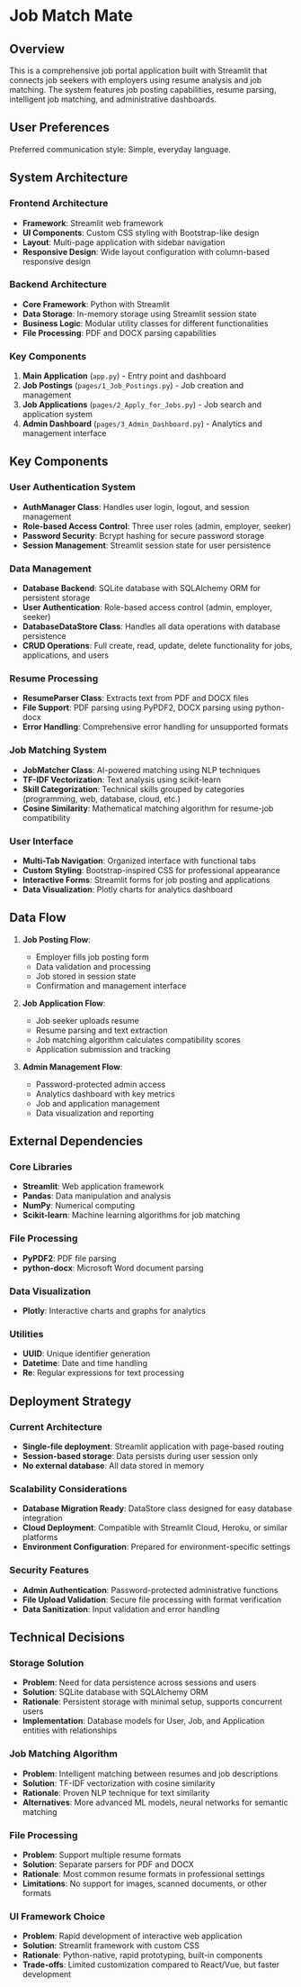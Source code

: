 # Job Match Mate

## Overview

This is a comprehensive job portal application built with Streamlit that connects job seekers with employers using resume analysis and job matching. The system features job posting capabilities, resume parsing, intelligent job matching, and administrative dashboards.

## User Preferences

Preferred communication style: Simple, everyday language.

## System Architecture

### Frontend Architecture
- **Framework**: Streamlit web framework
- **UI Components**: Custom CSS styling with Bootstrap-like design
- **Layout**: Multi-page application with sidebar navigation
- **Responsive Design**: Wide layout configuration with column-based responsive design

### Backend Architecture
- **Core Framework**: Python with Streamlit
- **Data Storage**: In-memory storage using Streamlit session state
- **Business Logic**: Modular utility classes for different functionalities
- **File Processing**: PDF and DOCX parsing capabilities

### Key Components
1. **Main Application** (`app.py`) - Entry point and dashboard
2. **Job Postings** (`pages/1_Job_Postings.py`) - Job creation and management
3. **Job Applications** (`pages/2_Apply_for_Jobs.py`) - Job search and application system
4. **Admin Dashboard** (`pages/3_Admin_Dashboard.py`) - Analytics and management interface

## Key Components

### User Authentication System
- **AuthManager Class**: Handles user login, logout, and session management
- **Role-based Access Control**: Three user roles (admin, employer, seeker)
- **Password Security**: Bcrypt hashing for secure password storage
- **Session Management**: Streamlit session state for user persistence

### Data Management
- **Database Backend**: SQLite database with SQLAlchemy ORM for persistent storage
- **User Authentication**: Role-based access control (admin, employer, seeker)
- **DatabaseDataStore Class**: Handles all data operations with database persistence
- **CRUD Operations**: Full create, read, update, delete functionality for jobs, applications, and users

### Resume Processing
- **ResumeParser Class**: Extracts text from PDF and DOCX files
- **File Support**: PDF parsing using PyPDF2, DOCX parsing using python-docx
- **Error Handling**: Comprehensive error handling for unsupported formats

### Job Matching System
- **JobMatcher Class**: AI-powered matching using NLP techniques
- **TF-IDF Vectorization**: Text analysis using scikit-learn
- **Skill Categorization**: Technical skills grouped by categories (programming, web, database, cloud, etc.)
- **Cosine Similarity**: Mathematical matching algorithm for resume-job compatibility

### User Interface
- **Multi-Tab Navigation**: Organized interface with functional tabs
- **Custom Styling**: Bootstrap-inspired CSS for professional appearance
- **Interactive Forms**: Streamlit forms for job posting and applications
- **Data Visualization**: Plotly charts for analytics dashboard

## Data Flow

1. **Job Posting Flow**:
   - Employer fills job posting form
   - Data validation and processing
   - Job stored in session state
   - Confirmation and management interface

2. **Job Application Flow**:
   - Job seeker uploads resume
   - Resume parsing and text extraction
   - Job matching algorithm calculates compatibility scores
   - Application submission and tracking

3. **Admin Management Flow**:
   - Password-protected admin access
   - Analytics dashboard with key metrics
   - Job and application management
   - Data visualization and reporting

## External Dependencies

### Core Libraries
- **Streamlit**: Web application framework
- **Pandas**: Data manipulation and analysis
- **NumPy**: Numerical computing
- **Scikit-learn**: Machine learning algorithms for job matching

### File Processing
- **PyPDF2**: PDF file parsing
- **python-docx**: Microsoft Word document parsing

### Data Visualization
- **Plotly**: Interactive charts and graphs for analytics

### Utilities
- **UUID**: Unique identifier generation
- **Datetime**: Date and time handling
- **Re**: Regular expressions for text processing

## Deployment Strategy

### Current Architecture
- **Single-file deployment**: Streamlit application with page-based routing
- **Session-based storage**: Data persists during user session only
- **No external database**: All data stored in memory

### Scalability Considerations
- **Database Migration Ready**: DataStore class designed for easy database integration
- **Cloud Deployment**: Compatible with Streamlit Cloud, Heroku, or similar platforms
- **Environment Configuration**: Prepared for environment-specific settings

### Security Features
- **Admin Authentication**: Password-protected administrative functions
- **File Upload Validation**: Secure file processing with format verification
- **Data Sanitization**: Input validation and error handling

## Technical Decisions

### Storage Solution
- **Problem**: Need for data persistence across sessions and users
- **Solution**: SQLite database with SQLAlchemy ORM
- **Rationale**: Persistent storage with minimal setup, supports concurrent users
- **Implementation**: Database models for User, Job, and Application entities with relationships

### Job Matching Algorithm
- **Problem**: Intelligent matching between resumes and job descriptions
- **Solution**: TF-IDF vectorization with cosine similarity
- **Rationale**: Proven NLP technique for text similarity
- **Alternatives**: More advanced ML models, neural networks for semantic matching

### File Processing
- **Problem**: Support multiple resume formats
- **Solution**: Separate parsers for PDF and DOCX
- **Rationale**: Most common resume formats in professional settings
- **Limitations**: No support for images, scanned documents, or other formats

### UI Framework Choice
- **Problem**: Rapid development of interactive web application
- **Solution**: Streamlit framework with custom CSS
- **Rationale**: Python-native, rapid prototyping, built-in components
- **Trade-offs**: Limited customization compared to React/Vue, but faster development
